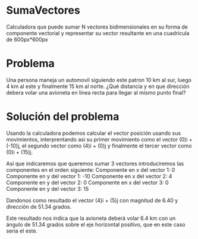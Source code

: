 # SumaVectores
Calculadora que puede sumar N vectores bidimensionales en su forma de componente vectorial y representar su vector resultante en una cuadricula de 600px*600px

# Problema

Una persona maneja un automovil siguiendo este patron 10 km al sur, luego 4 km al este y finalmente 15 km al norte.
¿Qué distancia y en que dirección debera volar una avioneta en línea recta para llegar al mismo punto final?

# Solución del problema

Usando la calculadora podemos calcular el vector posición usando sus movimientos, interprentando asi su primer movimiento como el vector (0)i + (-10)j, el segundo vector como (4)i + (0)j y finalmente el tercer vector como (0)i + (15)j.

Así que indicaremos que queremos sumar 3 vectores introduciremos las componentes en el orden siguiente:
Componente en x del vector 1:
0
Componente en y del vector 1:
-10
Componente en x del vector 2:
4
Componente en y del vector 2:
0
Componente en x del vector 3:
0
Componente en y del vector 3:
15

Dandonos como resultado el vector (4)i + (5)j con magnitud de 6.40 y dirección de 51.34 grados.

Este resultado nos indica que la avioneta deberá volar 6.4 km con un ángulo de 51.34 grados sobre el eje horizontal positivo, que en este caso seria el este.

